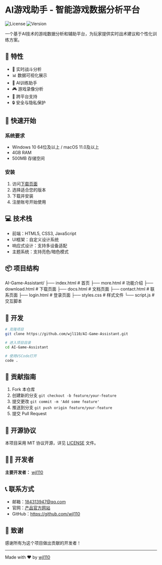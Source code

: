 # AI游戏助手 - 智能游戏数据分析平台

![License](https://img.shields.io/badge/license-MIT-blue.svg)
![Version](https://img.shields.io/badge/version-2.1.0-green.svg)

一个基于AI技术的游戏数据分析和辅助平台，为玩家提供实时战术建议和个性化训练方案。

## 🌟 特性

- 🎯 实时战斗分析
- 📊 数据可视化展示
- 🤖 AI训练助手
- 🎮 游戏录像分析
- 📱 跨平台支持
- 🔒 安全与隐私保护

## 🚀 快速开始

### 系统要求

- Windows 10 64位及以上 / macOS 11.0及以上
- 4GB RAM
- 500MB 存储空间

### 安装

1. 访问[下载页面](https://aigameassistant.com/download)
2. 选择适合您的版本
3. 下载并安装
4. 注册账号开始使用

## 💻 技术栈

- 前端：HTML5, CSS3, JavaScript
- UI框架：自定义设计系统
- 响应式设计：支持多设备适配
- 主题系统：支持亮色/暗色模式

## 📦 项目结构 

AI-Game-Assistant/
├── index.html # 首页
├── more.html # 功能介绍
├── download.html # 下载页面
├── docs.html # 文档页面
├── contact.html # 联系页面
├── login.html # 登录页面
├── styles.css # 样式文件
└── script.js # 交互脚本


## 🔨 开发

```bash
# 克隆项目
git clone https://github.com/wjl110/AI-Game-Assistant.git

# 进入项目目录
cd AI-Game-Assistant

# 使用VSCode打开
code .
```

## 🤝 贡献指南

1. Fork 本仓库
2. 创建新的分支 `git checkout -b feature/your-feature`
3. 提交更改 `git commit -m 'Add some feature'`
4. 推送到分支 `git push origin feature/your-feature`
5. 提交 Pull Request

## 📝 开源协议

本项目采用 MIT 协议开源，详见 [LICENSE](LICENSE) 文件。

## 👨‍💻 开发者

**主要开发者：** [wjl110](https://github.com/wjl110)

## 📞 联系方式

- 邮箱：184313947@qq.com
- 官网：[产品官方网站](https://ai-pi-nine.vercel.app/)
- GitHub：https://github.com/wjl110

## 🙏 致谢

感谢所有为这个项目做出贡献的开发者！

---
Made with ❤️ by [wjl110](https://github.com/wjl110)